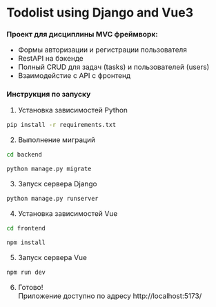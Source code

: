 # Todolist using Django and Vue3

### Проект для дисциплины MVC фреймворк:

<span style="font-size: 16px">

* Формы авторизации и регистрации пользователя
* RestAPI на бэкенде
* Полный CRUD для задач (tasks) и пользователей (users)
* Взаимодейстие с API с фронтенд

</span>

### Инструкция по запуску

<span style="font-size: 16px">

1. Установка зависимостей Python
```bash
pip install -r requirements.txt
```
2. Выполнение миграций
```bash
cd backend
````
```bash
python manage.py migrate
```
3. Запуск сервера Django
```bash
python manage.py runserver
```
4. Установка зависимостей Vue
```bash
cd frontend
```
```bash
npm install
```
5. Запуск сервера Vue
```bash
npm run dev
```
6. Готово! <br> Приложение доступно по адресу http://localhost:5173/

</span>